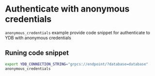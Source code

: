 # Authenticate with anonymous credentials

`anonymous_credentials` example provide code snippet for authenticate to YDB with anonymous credentials

## Runing code snippet
```bash
export YDB_CONNECTION_STRING="grpcs://endpoint/?database=database"
anonymous_credentials
```


